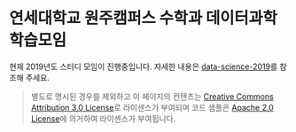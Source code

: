 # 연세대학교 원주캠퍼스 수학과 데이터과학 학습모임

현재 2019년도 스터디 모임이 진행중입니다. 자세한 내용은 [data-science-2019](data-science-2019)를 참조해 주세요.

> 별도로 명시된 경우를 제외하고 이 페이지의 컨텐츠는 [Creative Commons Attribution 3.0 License](https://creativecommons.org/licenses/by/3.0/)로 라이센스가 부여되며 코드 샘플은 [Apache 2.0 License](https://www.apache.org/licenses/LICENSE-2.0)에 의거하여 라이센스가 부여됩니다.
